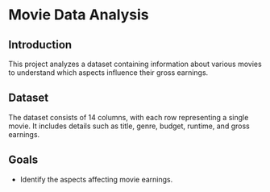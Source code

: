 # Movie Data Analysis

## Introduction

This project analyzes a dataset containing information about various movies to understand which aspects influence their gross earnings.

## Dataset

The dataset consists of 14 columns, with each row representing a single movie. It includes details such as title, genre, budget, runtime, and gross earnings.

## Goals

- Identify the aspects affecting movie earnings.






